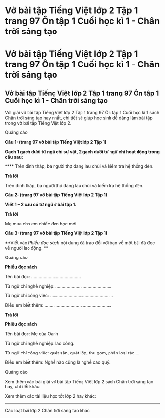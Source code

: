 # Vở bài tập Tiếng Việt lớp 2 Tập 1 trang 97 Ôn tập 1 Cuối học kì 1 - Chân trời sáng tạo

# Vở bài tập Tiếng Việt lớp 2 Tập 1 trang 97 Ôn tập 1 Cuối học kì 1 - Chân trời sáng tạo

## Vở bài tập Tiếng Việt lớp 2 Tập 1 trang 97 Ôn tập 1 Cuối học kì 1 - Chân trời sáng tạo

Với giải vở bài tập Tiếng Việt lớp 2 Tập 1 trang 97 Ôn tập 1 Cuối học kì 1 sách Chân trời sáng tạo hay nhất, chi tiết sẽ giúp học sinh dễ dàng làm bài tập trong vở bài tập Tiếng Việt lớp 2.

Quảng cáo

**Câu 1: (trang 97 vở bài tập Tiếng Việt lớp 2 Tập 1)**

**Gạch 1 gạch dưới từ ngữ chỉ sự vật, 2 gạch dưới từ ngữ chỉ hoạt động trong câu sau:**

**** Trên đỉnh tháp, ba người thợ đang lau chùi và kiểm tra hệ thống đèn.

**Trả lời**

Trên đỉnh tháp, ba người thợ đang lau chùi và kiểm tra hệ thống đèn.

**Câu 2: (trang 97 vở bài tập Tiếng Việt lớp 2 Tập 1)**

**Viết 1 – 2 câu có từ ngữ ở bài tập 1.**

**Trả lời**

Mẹ mua cho em chiếc đèn học mới.

**Câu 3: (trang 97 vở bài tập Tiếng Việt lớp 2 Tập 1)**

**Viết vào _Phiếu đọc sách_ nội dung đã trao đổi với bạn về một bài đã đọc về người lao động. **

Quảng cáo

**Phiếu đọc sách**

Tên bài đọc: ………………………………….

Từ ngữ chỉ nghề nghiệp: ………………………………………

Từ ngữ chỉ công việc: ……………………………………………

Điều em biết thêm: ………………………………………………

**Trả lời**

**Phiếu đọc sách**

Tên bài đọc: Mẹ của Oanh

Từ ngữ chỉ nghề nghiệp: lao công.

Từ ngữ chỉ công việc: quét sân, quét lớp, thu gom, phân loại rác….

Điều em biết thêm: Nghề nào cũng là nghề cao quý.

Quảng cáo

Xem thêm các bài giải vở bài tập Tiếng Việt lớp 2 sách Chân trời sáng tạo hay, chi tiết khác:

Xem thêm các tài liệu học tốt lớp 2 hay khác:

* * *

Các loạt bài lớp 2 Chân trời sáng tạo khác
